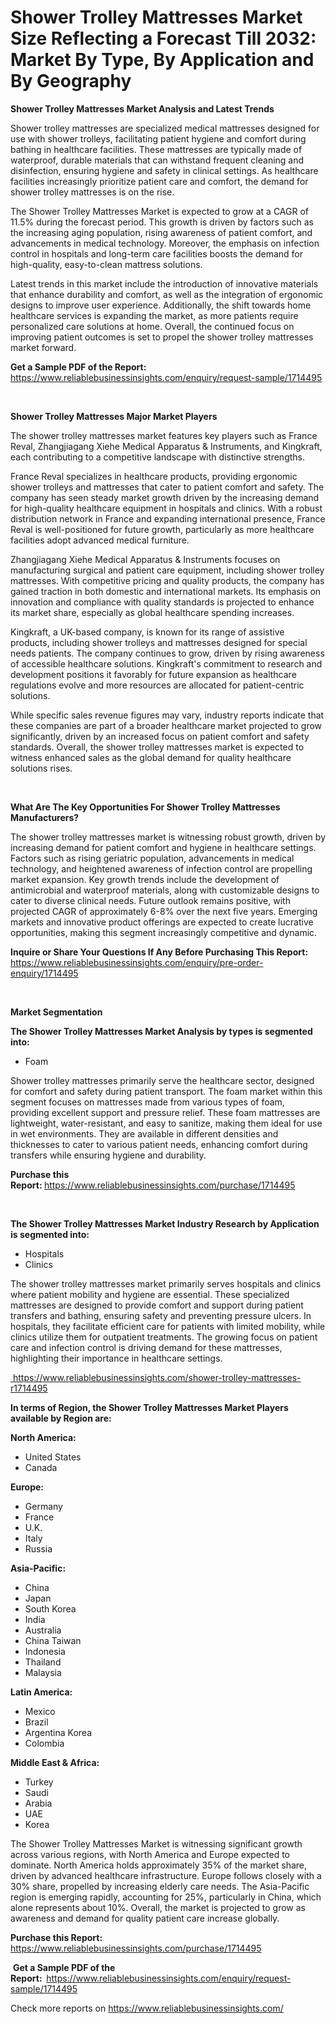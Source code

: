 <p><h1>Shower Trolley Mattresses Market Size Reflecting a Forecast Till 2032: Market By Type, By Application and By Geography</h1></p><p><strong>Shower Trolley Mattresses Market Analysis and Latest Trends</strong></p>
<p><p>Shower trolley mattresses are specialized medical mattresses designed for use with shower trolleys, facilitating patient hygiene and comfort during bathing in healthcare facilities. These mattresses are typically made of waterproof, durable materials that can withstand frequent cleaning and disinfection, ensuring hygiene and safety in clinical settings. As healthcare facilities increasingly prioritize patient care and comfort, the demand for shower trolley mattresses is on the rise.</p><p>The Shower Trolley Mattresses Market is expected to grow at a CAGR of 11.5% during the forecast period. This growth is driven by factors such as the increasing aging population, rising awareness of patient comfort, and advancements in medical technology. Moreover, the emphasis on infection control in hospitals and long-term care facilities boosts the demand for high-quality, easy-to-clean mattress solutions. </p><p>Latest trends in this market include the introduction of innovative materials that enhance durability and comfort, as well as the integration of ergonomic designs to improve user experience. Additionally, the shift towards home healthcare services is expanding the market, as more patients require personalized care solutions at home. Overall, the continued focus on improving patient outcomes is set to propel the shower trolley mattresses market forward.</p></p>
<p><strong>Get a Sample PDF of the Report:&nbsp;</strong> <a href="https://www.reliablebusinessinsights.com/enquiry/request-sample/1714495?utm_campaign=2302&utm_medium=2&utm_source=Github&utm_content=ia&utm_term=28032025&utm_id=shower-trolley-mattresses">https://www.reliablebusinessinsights.com/enquiry/request-sample/1714495</a></p>
<p>&nbsp;</p>
<p><strong>Shower Trolley Mattresses Major Market Players</strong></p>
<p><p>The shower trolley mattresses market features key players such as France Reval, Zhangjiagang Xiehe Medical Apparatus & Instruments, and Kingkraft, each contributing to a competitive landscape with distinctive strengths.</p><p>France Reval specializes in healthcare products, providing ergonomic shower trolleys and mattresses that cater to patient comfort and safety. The company has seen steady market growth driven by the increasing demand for high-quality healthcare equipment in hospitals and clinics. With a robust distribution network in France and expanding international presence, France Reval is well-positioned for future growth, particularly as more healthcare facilities adopt advanced medical furniture.</p><p>Zhangjiagang Xiehe Medical Apparatus & Instruments focuses on manufacturing surgical and patient care equipment, including shower trolley mattresses. With competitive pricing and quality products, the company has gained traction in both domestic and international markets. Its emphasis on innovation and compliance with quality standards is projected to enhance its market share, especially as global healthcare spending increases.</p><p>Kingkraft, a UK-based company, is known for its range of assistive products, including shower trolleys and mattresses designed for special needs patients. The company continues to grow, driven by rising awareness of accessible healthcare solutions. Kingkraft's commitment to research and development positions it favorably for future expansion as healthcare regulations evolve and more resources are allocated for patient-centric solutions.</p><p>While specific sales revenue figures may vary, industry reports indicate that these companies are part of a broader healthcare market projected to grow significantly, driven by an increased focus on patient comfort and safety standards. Overall, the shower trolley mattresses market is expected to witness enhanced sales as the global demand for quality healthcare solutions rises.</p></p>
<p>&nbsp;</p>
<p><strong>What Are The Key Opportunities For Shower Trolley Mattresses Manufacturers?</strong></p>
<p><p>The shower trolley mattresses market is witnessing robust growth, driven by increasing demand for patient comfort and hygiene in healthcare settings. Factors such as rising geriatric population, advancements in medical technology, and heightened awareness of infection control are propelling market expansion. Key growth trends include the development of antimicrobial and waterproof materials, along with customizable designs to cater to diverse clinical needs. Future outlook remains positive, with projected CAGR of approximately 6-8% over the next five years. Emerging markets and innovative product offerings are expected to create lucrative opportunities, making this segment increasingly competitive and dynamic.</p></p>
<p><strong>Inquire or Share Your Questions If Any Before Purchasing This Report:</strong> <a href="https://www.reliablebusinessinsights.com/enquiry/pre-order-enquiry/1714495?utm_campaign=2302&utm_medium=2&utm_source=Github&utm_content=ia&utm_term=28032025&utm_id=shower-trolley-mattresses">https://www.reliablebusinessinsights.com/enquiry/pre-order-enquiry/1714495</a></p>
<p>&nbsp;</p>
<p><strong>Market Segmentation</strong></p>
<p><strong>The Shower Trolley Mattresses Market Analysis by types is segmented into:</strong></p>
<p><ul><li>Foam</li></ul></p>
<p><p>Shower trolley mattresses primarily serve the healthcare sector, designed for comfort and safety during patient transport. The foam market within this segment focuses on mattresses made from various types of foam, providing excellent support and pressure relief. These foam mattresses are lightweight, water-resistant, and easy to sanitize, making them ideal for use in wet environments. They are available in different densities and thicknesses to cater to various patient needs, enhancing comfort during transfers while ensuring hygiene and durability.</p></p>
<p><strong>Purchase this Report:&nbsp;</strong><a href="https://www.reliablebusinessinsights.com/purchase/1714495?utm_campaign=2302&utm_medium=2&utm_source=Github&utm_content=ia&utm_term=28032025&utm_id=shower-trolley-mattresses">https://www.reliablebusinessinsights.com/purchase/1714495</a></p>
<p>&nbsp;</p>
<p><strong>The Shower Trolley Mattresses Market Industry Research by Application is segmented into:</strong></p>
<p><ul><li>Hospitals</li><li>Clinics</li></ul></p>
<p><p>The shower trolley mattresses market primarily serves hospitals and clinics where patient mobility and hygiene are essential. These specialized mattresses are designed to provide comfort and support during patient transfers and bathing, ensuring safety and preventing pressure ulcers. In hospitals, they facilitate efficient care for patients with limited mobility, while clinics utilize them for outpatient treatments. The growing focus on patient care and infection control is driving demand for these mattresses, highlighting their importance in healthcare settings.</p></p>
<p><a href="https://www.reliablebusinessinsights.com/shower-trolley-mattresses-r1714495?utm_campaign=2302&utm_medium=2&utm_source=Github&utm_content=ia&utm_term=28032025&utm_id=shower-trolley-mattresses">&nbsp;https://www.reliablebusinessinsights.com/shower-trolley-mattresses-r1714495</a></p>
<p><strong>In terms of Region, the Shower Trolley Mattresses Market Players available by Region are:</strong></p>
<p>
    <p> <strong> North America: </strong>
        <ul>
            <li>United States</li>
            <li>Canada</li>
        </ul>
        </p> 
    <p> <strong> Europe: </strong>
        <ul>
            <li>Germany</li>
            <li>France</li>
            <li>U.K.</li>
            <li>Italy</li>
            <li>Russia</li>
        </ul>
        </p> 
    <p> <strong> Asia-Pacific: </strong>
        <ul>
            <li>China</li>
            <li>Japan</li>
            <li>South Korea</li>
            <li>India</li>
            <li>Australia</li>
            <li>China Taiwan</li>
            <li>Indonesia</li>
            <li>Thailand</li>
            <li>Malaysia</li>
        </ul>
        </p> 
    <p> <strong> Latin America: </strong>
        <ul>
            <li>Mexico</li>
            <li>Brazil</li>
            <li>Argentina Korea</li>
            <li>Colombia</li>
        </ul>
        </p> 
    <p> <strong> Middle East & Africa: </strong>
        <ul>
            <li>Turkey</li>
            <li>Saudi</li>
            <li>Arabia</li>
            <li>UAE</li>
            <li>Korea</li>
        </ul>
    </p>
    </p>
<p><p>The Shower Trolley Mattresses Market is witnessing significant growth across various regions, with North America and Europe expected to dominate. North America holds approximately 35% of the market share, driven by advanced healthcare infrastructure. Europe follows closely with a 30% share, propelled by increasing elderly care needs. The Asia-Pacific region is emerging rapidly, accounting for 25%, particularly in China, which alone represents about 10%. Overall, the market is projected to grow as awareness and demand for quality patient care increase globally.</p></p>
<p><strong>Purchase this Report: </strong><a href="https://www.reliablebusinessinsights.com/purchase/1714495?utm_campaign=2302&utm_medium=2&utm_source=Github&utm_content=ia&utm_term=28032025&utm_id=shower-trolley-mattresses">https://www.reliablebusinessinsights.com/purchase/1714495</a></p>
<p>&nbsp;<strong>Get a Sample PDF of the Report:&nbsp;&nbsp;</strong><a href="https://www.reliablebusinessinsights.com/enquiry/request-sample/1714495?utm_campaign=2302&utm_medium=2&utm_source=Github&utm_content=ia&utm_term=28032025&utm_id=shower-trolley-mattresses">https://www.reliablebusinessinsights.com/enquiry/request-sample/1714495</a></p>
<p><strong></strong></p>
<p>Check more reports on <a href="https://www.reliablebusinessinsights.com/?utm_campaign=2302&utm_medium=2&utm_source=Github&utm_content=ia&utm_term=28032025&utm_id=shower-trolley-mattresses">https://www.reliablebusinessinsights.com/</a></p>